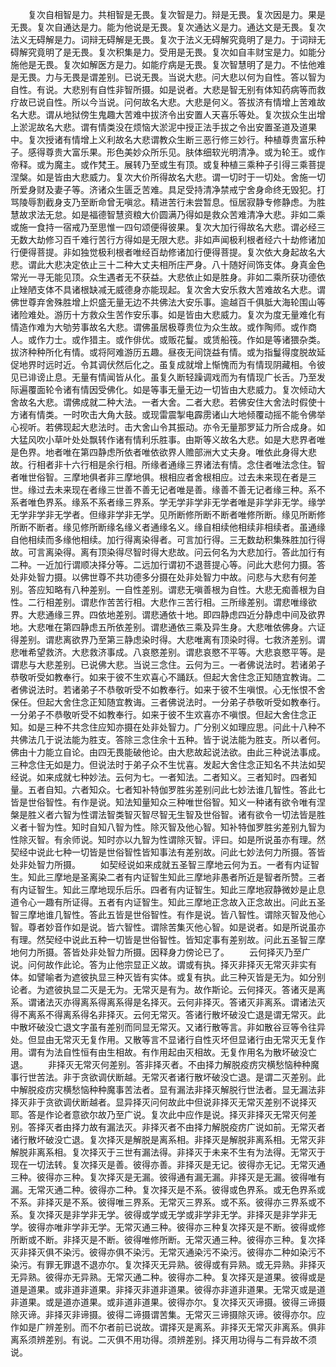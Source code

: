 <!-- { "loadSidebar": true } -->
　　复次自相智是力。共相智是无畏。复次智是力。辩是无畏。复次因是力。果是无畏。复次自通达是力。能为他说是无畏。复次通达义是力。通达文是无畏。复次法义无碍解是力。词辩无碍解是无畏。复次于法义无碍解究竟明了是力。于词辩无碍解究竟明了是无畏。复次积集是力。受用是无畏。复次如自丰财宝是力。如能分施他是无畏。复次如解医方是力。如能疗病是无畏。复次智慧明了是力。不怯他难是无畏。力与无畏是谓差别。已说无畏。当说大悲。问大悲以何为自性。答以智为自性。有说。大悲别有自性非智所摄。如是说者。大悲是智无别有体知药病等而救疗故已说自性。所以今当说。问何故名大悲。大悲是何义。答拔济有情增上苦难故名大悲。谓从地狱傍生鬼趣大苦难中拔济令出安置人天喜乐等处。复次拔众生出增上淤泥故名大悲。谓有情类没在烦恼大淤泥中授正法手拔之令出安置圣道及道果中。复次授诸有情增上义利故名大悲谓教众生断三恶行修三妙行。种植尊贵富乐种子。感得尊贵大富乐果。形色美妙众所乐见。肤体细软光明清净。或为轮王。或作帝释。或为魔主。或作梵王。展转乃至或生有顶。或复种植三乘种子引得三乘菩提涅槃。如是皆由大悲威力。复次大价所得故名大悲。谓一切时于一切处。舍施一切所爱身财及妻子等。济诸众生匮乏苦难。具足受持清净禁戒宁舍身命终无毁犯。打骂陵辱割截身支乃至断命曾无嗔忿。精进苦行未尝暂息。恒居寂静专修静虑。为胜慧故求法无怠。如是福德智慧资粮大价圆满乃得如是救众苦难清净大悲。非如二乘或施一食持一宿戒乃至思惟一四句颂便得彼果。复次大加行得故名大悲。谓必经三无数大劫修习百千难行苦行方得如是无限大悲。非如声闻极利根者经六十劫修诸加行便得菩提。非如独觉极利根者唯经百劫修诸加行便得菩提。复次依大身起故名大悲。谓此大悲决定依止三十二种大丈夫相所庄严身。八十随好间饰支体。身真金色常光一寻无能见顶。众生遇者无不获益。大悲依止如是胜身。非如二乘所获功德依止矬陋支体不具诸根缺减无威德身亦能现起。复次舍大安乐救大苦难故名大悲。谓佛世尊弃舍殊胜增上炽盛无量无边不共佛法大安乐事。逾越百千俱胝大海轮围山等诸险难处。游历十方救众生苦作安乐事。如是皆由大悲威力。复次为度无量难化有情造作难为大劬劳事故名大悲。谓佛虽居极尊贵位为众生故。或作陶师。或作商人。或作力士。或作猎主。或作俳优。或贩花鬘。或赁船筏。作如是等诸猥杂类。拔济种种所化有情。或将阿难游历五趣。昼夜无间饶益有情。或为指鬘得度脱故延促地界时远时近。令其调伏然后化之。虽复成就增上惭愧而为有情现阴藏相。令彼见已诽谤止息。无量有情闻皆从化。虽复久断轻躁调戏而为有情现广长舌。乃至发际遍覆面轮令诸有情因受佛化。如是等事无量无边一切皆由大悲威力。复次倾动大舍故名大悲。谓佛成就二种大法。一者大舍。二者大悲。若佛安住大舍法时假使十方诸有情类。一时吹击大角大鼓。或现雷震掣电霹雳诸山大地倾覆动摇不能令佛举心视听。若佛现起大悲法时。击大舍山令其振动。亦令无量那罗延力所合成身。如大猛风吹小草叶处处飘转作诸有情利乐胜事。由斯等义故名大悲。如是大悲界者唯是色界。地者唯在第四静虑所依者唯依欲界人赡部洲大丈夫身。唯依此身得大悲故。行相者非十六行相是余行相。所缘者通缘三界诸法有情。念住者唯法念住。智者唯世俗智。三摩地俱者非三摩地俱。根相应者舍根相应。过去未来现在者是三世。缘过去未来现在者缘三世善不善无记者唯是善。缘善不善无记者缘三种。系不系者唯色界系。缘系不系者缘三界系。学无学非学非无学者唯是非学非无学。缘学无学非学非无学者。但缘非学非无学。见所断修所断不断者唯修所断。缘见所断修所断不断者。缘见修所断缘名缘义者通缘名义。缘自相续他相续非相续者。虽通缘自他相续而多缘他相续。加行得离染得者。可言加行得。三无数劫积集殊胜加行得故。可言离染得。离有顶染得尽智时得大悲故。问云何名为大悲加行。答此加行有二种。一近加行谓顺决择分等。二远加行谓初不退菩提心等。问此大悲何力摄。答处非处智力摄。以佛世尊不共功德多分摄在处非处智力中故。问悲与大悲有何差别。答应知略有八种差别。一自性差别。谓悲无嗔善根为自性。大悲无痴善根为自性。二行相差别。谓悲作苦苦行相。大悲作三苦行相。三所缘差别。谓悲唯缘欲界。大悲通缘三界。四依地差别。谓悲通依十地。即四静虑四近分静虑中间及欲界地。大悲唯在第四静虑五所依差别。谓悲通依三乘及异生身。大悲唯依佛身。六证得差别。谓悲离欲界乃至第三静虑染时得。大悲唯离有顶染时得。七救济差别。谓悲唯希望救济。大悲救济事成。八哀愍差别。谓悲哀愍不平等。大悲哀愍平等。是谓悲与大悲差别。已说佛大悲。当说三念住。云何为三。一者佛说法时。若诸弟子恭敬听受如教奉行。如来于彼不生欢喜心不踊跃。但起大舍住念正知随宜教诲。二者佛说法时。若诸弟子不恭敬听受不如教奉行。如来于彼不生嗔恨。心无怅恨不舍保任。但起大舍住念正知随宜教诲。三者佛说法时。一分弟子恭敬听受如教奉行。一分弟子不恭敬听受不如教奉行。如来于彼不生欢喜亦不嗔恨。但起大舍住念正知。如是三种不共念住应知亦摄在处非处智力。广分别义如理应思。问此十八种不共佛法几于说法能为胜支。答除三念住余十五种。皆于说法能为胜支。所以者何。佛由十力能立自论。由四无畏能破他论。由大悲故起说法欲。由此三种说法事成。三种念住无如是力。但说法时于弟子众不生忧喜。发起大舍住念正知名不共法如契经说。如来成就七种妙法。云何为七。一者知法。二者知义。三者知时。四者知量。五者自知。六者知众。七者知补特伽罗胜劣差别问此七妙法谁几智性。答此七皆是世俗智性。有作是说。知法知量知众三种唯世俗智。知义一种诸有欲令唯有涅槃是胜义者六智为性谓法智类智灭智尽智无生智及世俗智。诸有欲令一切法皆是胜义者十智为性。知时自知八智为性。除灭智及他心智。知补特伽罗胜劣差别九智为性除灭智。有余师说。知时亦以九智为性谓除灭智。评曰。如是所说虽亦有理。然契经中说此七种一切皆是世俗智性皆知事法有差别故。问此七妙法何力所摄。答皆处非处智力所摄。
　　如契经说如来成就五圣智三摩地云何为五。一者有内证智生。知此三摩地是圣离染二者有内证智生知此三摩地非愚者所近是智者所赞。三者有内证智生。知此三摩地现乐后乐。四者有内证智生。知此三摩地寂静微妙是止息道令心一趣有所证得。五者有内证智生。知此三摩地正念故入正念故出。问此五圣智三摩地谁几智性。答此五皆是世俗智性。有作是说。皆八智性。谓除灭智及他心智。尊者妙音作如是说。皆六智性。谓除苦集灭他心智。如是说者。如是所说虽亦有理。然契经中说此五种一切皆是世俗智性。皆知定事有差别故。问此五圣智三摩地何力所摄。答皆处非处智力所摄。因释身力傍论已了。
　　云何择灭乃至广说。问何故作此论。答为止他宗显正义故。谓或有执。择灭非择灭无常灭非实有体。如譬喻者为遮彼执显三种灭皆有实体。或复有执。此三种灭皆是无为。如分别论者。为遮彼执显二灭是无为。无常灭是有为。故作斯论。云何择灭。答诸灭是离系。谓诸法灭亦得离系得离系得是名择灭。云何非择灭。答诸灭非离系。谓诸法灭得不离系不得离系得名非择灭。云何无常灭。答诸行散坏破没亡退是谓无常灭。此中散坏破没亡退文字虽有差别而同显无常灭。又诸行散等言。非如散谷豆等令往异处。但显由无常灭无复作用。又散等言不显诸行自性灭坏但显诸行由无常灭无复作用。谓有为法自性恒有由生相故。有作用起由灭相故。无复作用名为散坏破没亡退。
　　非择灭无常灭何差别。答非择灭者。不由择力解脱疫疠灾横愁恼种种魔事行世苦法。非于贪欲调伏断越。无常灭者诸行散坏破没亡退。是谓二灭差别。此中解脱疫疠灾横愁恼种种魔事苦法者。显有漏法非择灭解脱行世法者。显无漏法非择灭非于贪欲调伏断越者。显异择灭问何故此中但说非择灭无常灭差别不说择灭耶。答是作论者意欲尔故乃至广说。复次此中应作是说。择灭非择灭无常灭何差别。答择灭者由择力故有漏法灭。非择灭者不由择力解脱疫疠广说如前。无常灭者诸行散坏破没亡退。复次择灭是解脱是离系相。非择灭是解脱非离系相。无常灭非解脱非离系相。复次择灭于三世有漏法得。非择灭于未来不生有为法得。无常灭于现在一切法转。复次择灭是善。彼得亦善。非择灭是无记。彼得亦无记。无常灭通三种。彼得亦三种。复次择灭是无漏。彼得通有漏无漏。非择灭是无漏。彼得唯有漏。无常灭通二种。彼得亦二种。复次择灭是不系。彼得或色界系。或无色界系或不系。非择灭是不系。彼得唯三界系。无常灭三界系。或不系。彼得亦三界系或不系。复次择灭是非学非无学。彼得或学或无学或非学非无学。非择灭是非学非无学。彼得亦唯非学非无学。无常灭通三种。彼得亦三种复次择灭是不断。彼得或修所断或不断。非择灭是不断。彼得唯修所断。无常灭通三种。彼得亦三种。复次择灭非择灭俱不染污。彼得亦俱不染污。无常灭通染污不染污。彼得亦二种如染污不染污。有罪无罪退不退亦尔。复次择灭无异熟。彼得或有异熟。或无异熟。非择灭无异熟。彼得亦无异熟。无常灭通二种。彼得亦二种。复次择灭是道果。彼得或是道是道果。或非道非道果。非择灭非道非道果。彼得亦非道非道果。无常灭或是道非道果。或是道亦道果。或非道非道果。彼得亦尔。复次择灭灭谛摄。彼得三谛摄除灭谛。非择灭非谛摄。彼得二谛摄谓苦集。无常灭三谛摄除灭谛。彼得亦尔。应作如是广辨差别。而不尔者前已说故。谓择灭是离系。非择灭无常灭非离系。俱非离系须辨差别。有说。二灭俱不用功得。须辨差别。择灭用功得与二有异故不须说。

